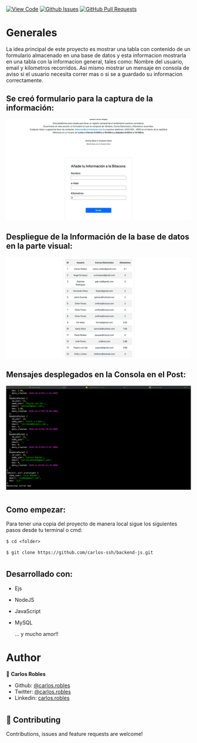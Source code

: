 [![View Code](https://img.shields.io/badge/View%20-Code-green)](https://github.com/carlos-ssh/backend-js)
[![Github Issues](https://img.shields.io/badge/GitHub-Issues-orange)](https://github.com/carlos-ssh/backend-js/issues)
[![GitHub Pull Requests](https://img.shields.io/badge/GitHub-Pull%20Requests-blue)](https://github.com/carlos-ssh/backend-js/pulls)

# Generales
La idea principal de este proyecto es mostrar una tabla con contenido de un formulario almacenado en una base de datos y esta informacion mostrarla en una tabla con la informacion general, tales como: Nombre del usuario, email y kilometros recorridos. Asi mismo mostrar un mensaje en consola de aviso si el usuario necesita correr mas o si se a guardado su informacion correctamente.

## Se creó formulario para la captura de la información:
<img src = "img/formulario.png">

## Despliegue de la Información de la base de datos en la parte visual:
<img src = "img/registro.png">

## Mensajes desplegados en la Consola en el Post:
<img src = "img/Mensaje1.png">

#
## Como empezar:
 Para tener una copia del proyecto de manera local sigue los siguientes pasos desde tu terminal o cmd:


```
$ cd <folder>
```

```
$ git clone https://github.com/carlos-ssh/backend-js.git
```

#
## Desarrollado con:
- Ejs
- NodeJS
- JavaScript
- MySQL

  ... y mucho amor!!

#
# Author

👤 **Carlos Robles**

- Github: [@carlos.robles](https://github.com/carlos-ssh/)
- Twitter: [@carlos.robles](https://twitter.com/aom.robles)
- Linkedin: [carlos.robles](https://www.linkedin.com/in/carlos-ssh/)


#
## 🤝 Contributing

Contributions, issues and feature requests are welcome!
